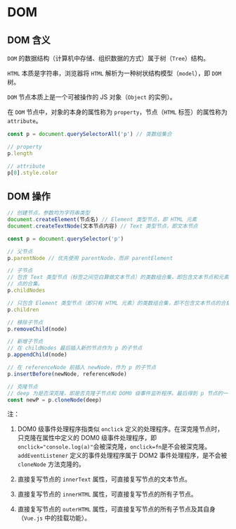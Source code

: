 # DOM

## DOM 含义

`DOM` 的数据结构（计算机中存储、组织数据的方式）属于树（`Tree`）结构。

`HTML` 本质是字符串，浏览器将 `HTML` 解析为一种树状结构模型（`model`），即 `DOM` 树。

`DOM` 节点本质上是一个可被操作的 JS 对象（`Object` 的实例）。

在 `DOM` 节点中，对象的本身的属性称为 `property`，节点（`HTML` 标签）的属性称为 `attribute`。

``` js
const p = document.querySelectorAll('p') // 类数组集合

// property
p.length

// attribute
p[0].style.color
```

## DOM 操作

```js
// 创建节点，参数均为字符串类型
document.createElement(节点名) // Element 类型节点，即 HTML 元素
document.createTextNode(文本节点内容) // Text 类型节点，即文本节点

const p = document.querySelector('p')

// 父节点
p.parentNode // 优先使用 parentNode，而非 parentElement

// 子节点
// 包含 Text 类型节点（标签之间空白算做文本节点）的类数组合集，即包含文本节点和元素即节
// 点的合集。
p.childNodes

// 只包含 Element 类型节点（即只有 HTML 元素）的类数组合集，即不包含文本节点的合集。
p.children

// 移除子节点
p.removeChild(node)

// 新增子节点
// 在 childNodes 最后插入新的节点作为 p 的子节点
p.appendChild(node)

// 在 referenceNode 前插入 newNode，作为 p 的子节点
p.insertBefore(newNode, referenceNode)

// 克隆节点
// deep 为是否深克隆，即是否克隆子节点和 DOM0 级事件监听程序。最后得到 p 节点的一个副本。
const newP = p.cloneNode(deep)
```

注：

1. DOM0 级事件处理程序指类似 `onclick` 定义的处理程序。在深克隆节点时，只克隆在属性中定义的 DOM0 级事件处理程序，即`onclick="console.log(a)"`会被深克隆，`onclick=fn`是不会被深克隆。`addEventListener` 定义的事件处理程序属于 DOM2 事件处理程序，是不会被 `cloneNode` 方法克隆的。

2. 直接复写节点的 `innerText` 属性，可直接复写节点的文本节点。

3. 直接复写节点的 `innerHTML` 属性，可直接复写节点的所有子节点。

4. 直接复写节点的 `outerHTML` 属性，可直接复写节点的所有子节点及其自身（`Vue.js` 中的挂载功能）。
